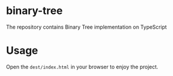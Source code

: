 # binary-tree
The repository contains Binary Tree implementation on TypeScript

# Usage
Open the `dest/index.html` in your browser to enjoy the project.
